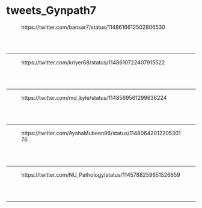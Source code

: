 # tweets_Gynpath7


<figure class="wp-block-embed-twitter wp-block-embed is-type-rich">
<div class="wp-block-embed__wrapper">
https://twitter.com/bansar7/status/1148616612502806530</div></figure>
<br>
<br>
<hr>

<figure class="wp-block-embed-twitter wp-block-embed is-type-rich">
<div class="wp-block-embed__wrapper">
https://twitter.com/kriyer68/status/1148610722407915522</div></figure>
<br>
<br>
<hr>

<figure class="wp-block-embed-twitter wp-block-embed is-type-rich">
<div class="wp-block-embed__wrapper">
https://twitter.com/md_kyle/status/1148569561299636224</div></figure>
<br>
<br>
<hr>

<figure class="wp-block-embed-twitter wp-block-embed is-type-rich">
<div class="wp-block-embed__wrapper">
https://twitter.com/AyshaMubeen86/status/1148064201220530176</div></figure>
<br>
<br>
<hr>

<figure class="wp-block-embed-twitter wp-block-embed is-type-rich">
<div class="wp-block-embed__wrapper">
https://twitter.com/NU_Pathology/status/1145788259651526659</div></figure>
<br>
<br>
<hr>
